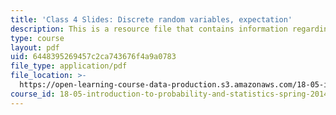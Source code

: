 ```yaml
---
title: 'Class 4 Slides: Discrete random variables, expectation'
description: This is a resource file that contains information regarding class 4.
type: course
layout: pdf
uid: 6448395269457c2ca743676f4a9a0783
file_type: application/pdf
file_location: >-
  https://open-learning-course-data-production.s3.amazonaws.com/18-05-introduction-to-probability-and-statistics-spring-2014/6448395269457c2ca743676f4a9a0783_MIT18_05S14_class4_slides.pdf
course_id: 18-05-introduction-to-probability-and-statistics-spring-2014
---
```

